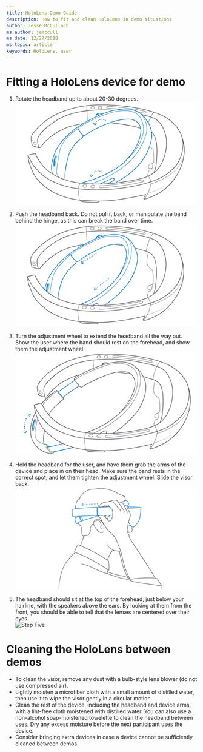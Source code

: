 ```yaml
---
title: HoloLens Demo Guide
description: How to fit and clean HoloLens in demo situations
author: Jesse McCulloch
ms.author: jemccull
ms.date: 12/27/2018
ms.topic: article
keywords: HoloLens, user
---
```


<H1>Fitting a HoloLens device for demo </H1>

1. Rotate the headband up to about 20-30 degrees.
<br>![Step One](images/FitGuideStep1.png)

2. Push the headband back. Do not pull it back, or manipulate the band behind the hinge, as this can break the band over time.
<br>![Step Two](images/FitGuideStep2.png)

3. Turn the adjustment wheel to extend the headband all the way out. Show the user where the band should rest on the forehead, and show them the adjustment wheel.
<br>![Step Three](images/FitGuideStep3.png)

4. Hold the headband for the user, and have them grab the arms of the device and place in on their head. Make sure the band rests in the correct spot, and let them tighten the adjustment wheel. Slide the visor back.
<br>![Step Four](images/FitGuideStep4.png)

5. The headband should sit at the top of the forehead, just below your hairline, with the speakers above the ears. By looking at them from the front, you should be able to tell that the lenses are centered over their eyes.
<br>![Step Five](images/FitGuideStep5.png)

<H1>Cleaning the HoloLens between demos</H1>

- To clean the visor, remove any dust with a bulb-style lens blower (do not use compressed air).
- Lightly moisten a microfiber cloth with a small amount of distilled water, then use it to wipe the visor gently in a circular motion.
- Clean the rest of the device, including the headband and device arms, with a lint-free cloth moistened with distilled water. You can also use a non-alcohol soap-moistened towelette to clean the headband between uses. Dry any excess moisture before the next participant uses the device.
- Consider bringing extra devices in case a device cannot be sufficiently cleaned between demos.
